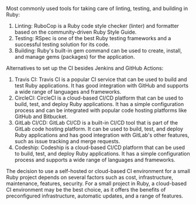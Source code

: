 Most commonly used tools for taking care of linting, testing, and building in Ruby:
1. Linting: RuboCop is a Ruby code style checker (linter) and formatter based on the community-driven Ruby Style Guide.
2. Testing: RSpec is one of the best Ruby testing frameworks and a successful testing solution for its code. 
3. Building: Ruby's built-in gem command can be used to create, install, and manage gems (packages) for the application. 

Alternatives to set up the CI besides Jenkins and GitHub Actions:
1. Travis CI: Travis CI is a popular CI service that can be used to build and test Ruby applications. It has good integration with GitHub and supports a wide range of languages and frameworks.
2. CircleCI: CircleCI is a cloud-based CI/CD platform that can be used to build, test, and deploy Ruby applications. It has a simple configuration process and can be integrated with popular code hosting platforms like GitHub and Bitbucket.
3. GitLab CI/CD: GitLab CI/CD is a built-in CI/CD tool that is part of the GitLab code hosting platform. It can be used to build, test, and deploy Ruby applications and has good integration with GitLab's other features, such as issue tracking and merge requests.
4. Codeship: Codeship is a cloud-based CI/CD platform that can be used to build, test, and deploy Ruby applications. It has a simple configuration process and supports a wide range of languages and frameworks.

The decision to use a self-hosted or cloud-based CI environment for a small Ruby project depends on several factors such as cost, infrastructure, maintenance, features, security. For a small project in Ruby, a cloud-based CI environment may be the best choice, as it offers the benefits of preconfigured infrastructure, automatic updates, and a range of features. 